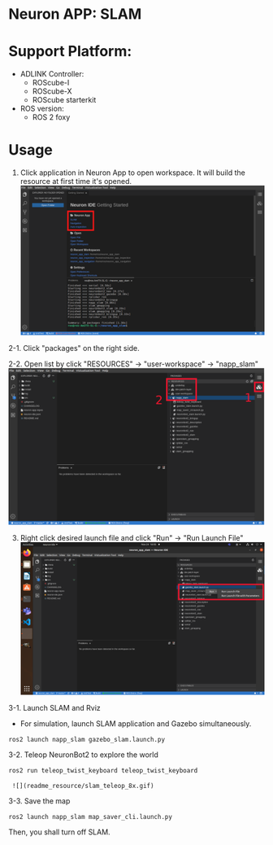 # Neuron APP: SLAM

# Support Platform:

* ADLINK Controller:
  - ROScube-I
  - ROScube-X
  - ROScube starterkit
* ROS version:
  - ROS 2 foxy

# Usage
1. Click application in Neuron App to open workspace. It will build the resource at first time it's opened.
     ![](readme_resource/open_app.png)
   
2-1. Click "packages" on the right side.

2-2. Open list by click "RESOURCES" -> "user-workspace" -> "napp_slam"
     ![](readme_resource/click_resourse_slam.png)
     
3. Right click desired launch file and click "Run" -> "Run Launch File"
     ![](readme_resource/launch_slam.png)
     
3-1. Launch SLAM and Rviz 
   
   * For simulation, launch SLAM application and Gazebo simultaneously.
   ```
   ros2 launch napp_slam gazebo_slam.launch.py
   ```
3-2. Teleop NeuronBot2 to explore the world
   ```
   ros2 run teleop_twist_keyboard teleop_twist_keyboard
   ```
     ![](readme_resource/slam_teleop_8x.gif)
3-3. Save the map
   ```
   ros2 launch napp_slam map_saver_cli.launch.py
   ```

   Then, you shall turn off SLAM.
